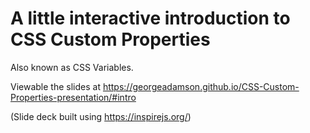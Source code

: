 # A little interactive introduction to CSS Custom Properties

Also known as CSS Variables.

Viewable the slides at https://georgeadamson.github.io/CSS-Custom-Properties-presentation/#intro

(Slide deck built using https://inspirejs.org/)
